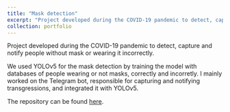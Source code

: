 ```yaml
---
title: "Mask detection"
excerpt: "Project developed during the COVID-19 pandemic to detect, capture and notify people without mask or wearing it incorrectly."
collection: portfolio
---
```


Project developed during the COVID-19 pandemic to detect, capture and notify people without mask or wearing it incorrectly.

We used YOLOv5 for the mask detection by training the model with databases of people wearing or not masks, correctly and incorretly. I mainly worked on the Telegram bot, responsible for capturing and notifying transgressions, and integrated it with YOLOv5.

The repository can be found [here](https://github.com/Felipehonorato1/mask_detection).
